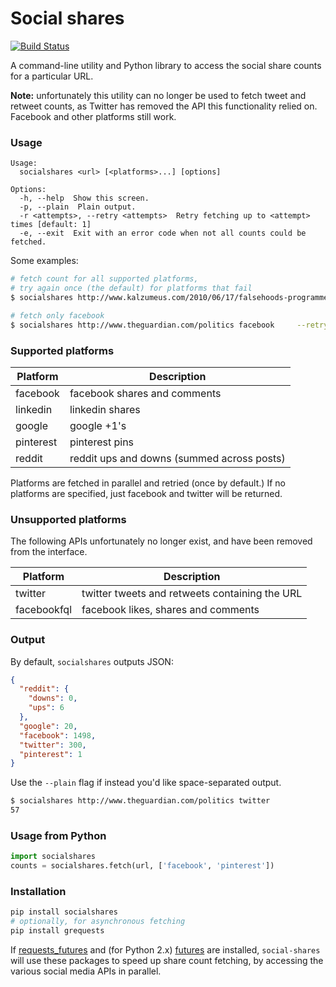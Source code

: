 # Social shares

[![Build Status](https://travis-ci.org/debrouwere/social-shares.svg?branch=master)](https://travis-ci.org/debrouwere/social-shares)

A command-line utility and Python library to access the social share counts for a particular URL.

**Note:** unfortunately this utility can no longer be used to fetch tweet and retweet counts,
as Twitter has removed the API this functionality relied on. Facebook and other platforms
still work.

### Usage

```
Usage:
  socialshares <url> [<platforms>...] [options]

Options:
  -h, --help  Show this screen.
  -p, --plain  Plain output.
  -r <attempts>, --retry <attempts>  Retry fetching up to <attempt> times [default: 1]
  -e, --exit  Exit with an error code when not all counts could be fetched.
```

Some examples:

```sh
# fetch count for all supported platforms,
# try again once (the default) for platforms that fail
$ socialshares http://www.kalzumeus.com/2010/06/17/falsehoods-programmers-believe-about-names/

# fetch only facebook
$ socialshares http://www.theguardian.com/politics facebook     --retry 2
```

### Supported platforms

Platform    | Description
----------- | -----------
facebook    | facebook shares and comments
linkedin    | linkedin shares
google      | google +1's
pinterest   | pinterest pins
reddit      | reddit ups and downs (summed across posts)

Platforms are fetched in parallel and retried (once by default.)
If no platforms are specified, just facebook and twitter will be returned.

### Unsupported platforms

The following APIs unfortunately no longer exist, and have been removed from the interface.

Platform    | Description
----------- | -----------
twitter     | twitter tweets and retweets containing the URL
facebookfql | facebook likes, shares and comments

### Output

By default, `socialshares` outputs JSON:

```json
{
  "reddit": {
    "downs": 0,
    "ups": 6
  },
  "google": 20,
  "facebook": 1498,
  "twitter": 300,
  "pinterest": 1
}
```

Use the `--plain` flag if instead you'd like space-separated output.

```sh
$ socialshares http://www.theguardian.com/politics twitter
57
```

### Usage from Python

```python
import socialshares
counts = socialshares.fetch(url, ['facebook', 'pinterest'])
```

### Installation

```sh
pip install socialshares
# optionally, for asynchronous fetching
pip install grequests
```

If [requests_futures][requests_futures] and (for Python 2.x) [futures][futures]
are installed, `social-shares` will use these packages to speed up share count
fetching, by accessing the various social media APIs in parallel.

[requests_futures]: https://github.com/ross/requests-futures
[futures]: https://code.google.com/p/pythonfutures/
